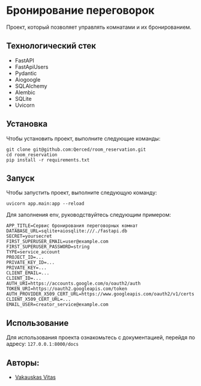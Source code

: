 # Бронирование переговорок

Проект, который позволяет управлять комнатами и их бронированием.

## Технологический стек

* FastAPI
* FastApiUsers
* Pydantic
* Aiogoogle
* SQLAlchemy
* Alembic
* SQLite
* Uvicorn

## Установка

Чтобы установить проект, выполните следующие команды:

```
git clone git@github.com:Qerced/room_reservation.git
cd room_reservation
pip install -r requirements.txt
```

## Запуск

Чтобы запустить проект, выполните следующую команду:

```
uvicorn app.main:app --reload
```

Для заполнения env, руководствуйтесь следующим примером:

```
APP_TITLE=Сервис бронирования переговорных комнат
DATABASE_URL=sqlite+aiosqlite:///./fastapi.db
SECRET=yoursecret
FIRST_SUPERUSER_EMAIL=user@example.com
FIRST_SUPERUSER_PASSWORD=string
TYPE=service_account
PROJECT_ID=...
PRIVATE_KEY_ID=...
PRIVATE_KEY=...
CLIENT_EMAIL=...
CLIENT_ID=...
AUTH_URI=https://accounts.google.com/o/oauth2/auth
TOKEN_URI=https://oauth2.googleapis.com/token
AUTH_PROVIDER_X509_CERT_URL=https://www.googleapis.com/oauth2/v1/certs
CLIENT_X509_CERT_URL=...
EMAIL_USER=creator_service@example.com
```

## Использование

Для использования проекта ознакомьтесь с документацией, перейдя по адресу: `127.0.0.1:8000/docs`

## Авторы:
- [Vakauskas Vitas](https://github.com/Qerced)

